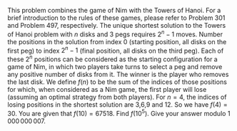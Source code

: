 This problem combines the game of Nim with the Towers of Hanoi. For a brief introduction to the rules of these games, please refer to Problem 301 and Problem 497, respectively.
The unique shortest solution to the Towers of Hanoi problem with $n$ disks and $3$ pegs requires $2^n-1$ moves. Number the positions in the solution from index 0 (starting position, all disks on the first peg) to index $2^n-1$ (final position, all disks on the third peg).
Each of these $2^n$ positions can be considered as the starting configuration for a game of Nim, in which two players take turns to select a peg and remove any positive number of disks from it. The winner is the player who removes the last disk.
We define $f(n)$ to be the sum of the indices of those positions for which, when considered as a Nim game, the first player will lose (assuming an optimal strategy from both players).
For $n=4$, the indices of losing positions in the shortest solution are 3,6,9 and 12. So we have $f(4) = 30$.
You are given that $f(10) = 67518$.
Find $f(10^5)$. Give your answer modulo $1\,000\,000\,007$.